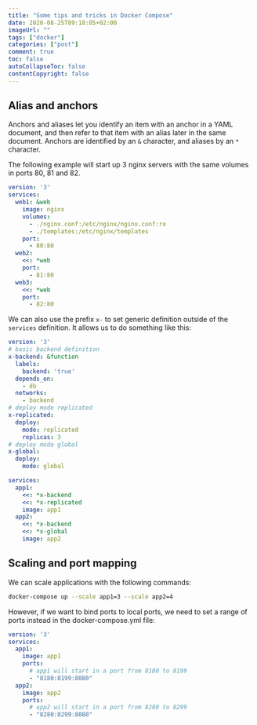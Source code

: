 ```yaml
---
title: "Some tips and tricks in Docker Compose"
date: 2020-08-25T09:18:05+02:00
imageUrl: ""
tags: ["docker"]
categories: ["post"]
comment: true
toc: false
autoCollapseToc: false
contentCopyright: false
---
```




<!--more-->

## Alias and anchors

Anchors and aliases let you identify an item with an anchor in a YAML document, and then refer to
that item with an alias later in the same document. Anchors are identified by an `&` character, and
aliases by an `*` character.

The following example will start up 3 nginx servers with the same volumes in ports 80, 81 and 82.

```yaml
version: '3'
services:
  web1: &web
    image: nginx
    volumes:
      - ./nginx.conf:/etc/nginx/nginx.conf:ro
      - ./templates:/etc/nginx/templates
    port:
      - 80:80
  web2:
    <<: *web
    port:
      - 81:80
  web3:
    <<: *web
    port:
      - 82:80
```

We can also use the prefix `x-` to set generic definition outside of the `services` definition. It
allows us to do something like this:

```yaml
version: '3'
# basic backend definition
x-backend: &function
  labels:
    backend: 'true'
  depends_on:
    - db
  networks:
    - backend
# deploy mode replicated
x-replicated:
  deploy:
    mode: replicated
    replicas: 3
# deploy mode global
x-global:
  deploy:
    mode: global

services:
  app1:
    <<: *x-backend
    <<: *x-replicated
    image: app1
  app2:
    <<: *x-backend
    <<: *x-global
    image: app2
```

## Scaling and port mapping

We can scale applications with the following commands:

```bash
docker-compose up --scale app1=3 --scale app2=4
```

However, if we want to bind ports to local ports, we need to set a range of ports instead in the
docker-compose.yml file:

```yaml
version: '3'
services:
  app1:
    image: app1
    ports:
      # app1 will start in a port from 8180 to 8199
      - "8180:8199:8080"
  app2:
    image: app2
    ports:
      # app2 will start in a port from 8280 to 8299
      - "8280:8299:8080"
```

